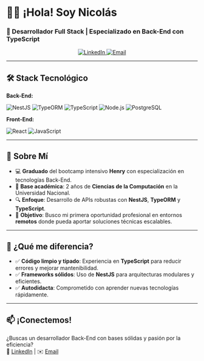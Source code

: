 # 👨‍💻 ¡Hola! Soy Nicolás  
### **🚀 Desarrollador Full Stack | Especializado en Back-End con TypeScript**  

<p align="center">
  <a href="https://www.linkedin.com/in/nicolasambas/">
    <img src="https://img.shields.io/badge/LinkedIn-0077B5?style=for-the-badge&logo=linkedin&logoColor=white" alt="LinkedIn"/>
  </a>
  <a href="mailto:nicolasambas@gmail.com">
    <img src="https://img.shields.io/badge/Gmail-D14836?style=for-the-badge&logo=gmail&logoColor=white" alt="Email"/>
  </a>
</p>

---

## **🛠 Stack Tecnológico**  
**Back-End:**  
<div align="left">
  <img src="https://img.shields.io/badge/NestJS-E0234E?style=for-the-badge&logo=nestjs&logoColor=white" alt="NestJS"/>
  <img src="https://img.shields.io/badge/TypeORM-262627?style=for-the-badge&logo=typeorm&logoColor=white" alt="TypeORM"/>
  <img src="https://img.shields.io/badge/TypeScript-3178C6?style=for-the-badge&logo=typescript&logoColor=white" alt="TypeScript"/>
  <img src="https://img.shields.io/badge/Node.js-339933?style=for-the-badge&logo=nodedotjs&logoColor=white" alt="Node.js"/>
  <img src="https://img.shields.io/badge/PostgreSQL-4169E1?style=for-the-badge&logo=postgresql&logoColor=white" alt="PostgreSQL"/>
</div>

**Front-End:**  
<div align="left">
  <img src="https://img.shields.io/badge/React-61DAFB?style=for-the-badge&logo=react&logoColor=black" alt="React"/>
  <img src="https://img.shields.io/badge/JavaScript-F7DF1E?style=for-the-badge&logo=javascript&logoColor=black" alt="JavaScript"/>
</div>

---

## **📌 Sobre Mí**  
- 💻 **Graduado** del bootcamp intensivo **Henry** con especialización en tecnologías Back-End.  
- 🧠 **Base académica**: 2 años de **Ciencias de la Computación** en la Universidad Nacional.  
- 🔍 **Enfoque**: Desarrollo de APIs robustas con **NestJS**, **TypeORM** y **TypeScript**.  
- 🌱 **Objetivo**: Busco mi primera oportunidad profesional en entornos **remotos** donde pueda aportar soluciones técnicas escalables.  

---

## **🌟 ¿Qué me diferencia?**  
- ✅ **Código limpio y tipado**: Experiencia en **TypeScript** para reducir errores y mejorar mantenibilidad.  
- ✅ **Frameworks sólidos**: Uso de **NestJS** para arquitecturas modulares y eficientes.  
- ✅ **Autodidacta**: Comprometido con aprender nuevas tecnologías rápidamente.  

---

## **📫 ¡Conectemos!**  
¿Buscas un desarrollador Back-End con bases sólidas y pasión por la eficiencia?  
🔗 [LinkedIn](https://www.linkedin.com/in/nicolasambas/) | ✉️ [Email](mailto:nicolasambas@gmail.com.com)  

